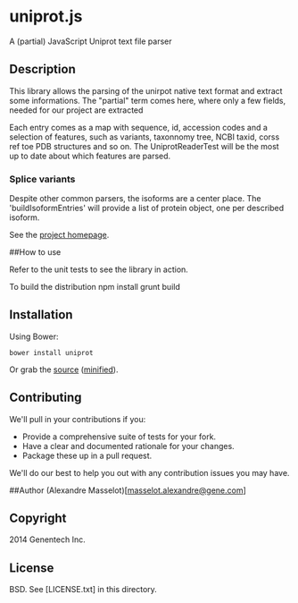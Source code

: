 # uniprot.js

A (partial) JavaScript Uniprot text file parser

## Description

This library allows the parsing of the unirpot native text format and extract some informations. The "partial" term comes here, where only a few fields, needed for our project  are extracted

Each entry comes as a map with sequence, id, accession codes and a selection of features, such as variants, taxonnomy tree, NCBI taxid, corss ref toe PDB structures and so on. The UniprotReaderTest will be the most up to date about which  features are parsed.

### Splice variants

Despite other common parsers, the isoforms are a center place. The 'buildIsoformEntries' will provide a list of protein object, one per described isoform.

See the [project homepage](http://github.com/genentech/uniprot.js).

##How to use

Refer to the unit tests to see the library in action.

To build the distribution
    npm install
    grunt build

## Installation

Using Bower:

    bower install uniprot

Or grab the [source](https://github.com/genentech/uniprot.js/dist/uniprot.js) ([minified](https://github.com/genentech/uniprot.js/dist/uniprot.min.js)).


## Contributing

We'll pull in your contributions if you:

* Provide a comprehensive suite of tests for your fork.
* Have a clear and documented rationale for your changes.
* Package these up in a pull request.

We'll do our best to help you out with any contribution issues you may have.

##Author
(Alexandre Masselot)[masselot.alexandre@gene.com]

## Copyright
2014 Genentech Inc.


## License
BSD. See [LICENSE.txt] in this directory.
